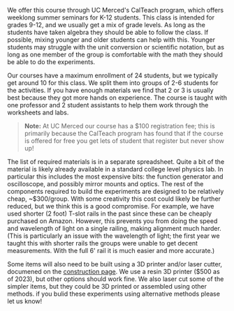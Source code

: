 We offer this course through UC Merced's CalTeach program, which offers weeklong summer seminars for K-12 students.  This class is intended for grades 9-12, and we usually get a mix of grade levels.  As long as the students have taken algebra they should be able to follow the class.  If possible, mixing younger and older students can help with this.  Younger students may struggle with the unit conversion or scientific notation, but as long as one member of the group is comfortable with the math they should be able to do the experiments.

Our courses have a maximum enrollment of 24 students, but we typically get around 10 for this class.  We split them into groups of 2-6 students for the activities.  If you have enough materials we find that 2 or 3 is usually best because they got more hands on experience.  The course is taught with one professor and 2 student assistants to help them work through the worksheets and labs.

> **Note:** At UC Merced our course has a $100 registration fee; this is primarily because the CalTeach program has found that if the course is offered for free you get lets of student that register but never show up!  

The list of required materials is in a separate spreadsheet.  Quite a bit of the material is likely already available in a standard college level physics lab.  In particular this includes the most expensive bits: the function generator and oscilloscope, and possibly mirror mounts and optics.  The rest of the components required to build the experiments are designed to be relatively cheap, ~$300/group.  With some creativity this cost could likely be further reduced, but we think this is a good compromise.  For example, we have used shorter (2 foot) T-slot rails in the past since these can be cheaply purchased on Amazon.  However, this prevents you from doing the speed and wavelength of light on a single railing, making alignment much harder.  (This is particularly an issue with the wavelength of light; the first year we taught this with shorter rails the groups were unable to get decent measurements.  With the full 6' rail it is much easier and more accurate.) 

Some items will also need to be built using a 3D printer and/or laser cutter, documened on the [construction page](construction.md).  We use a resin 3D printer ($500 as of 2023), but other options should work fine.  We also laser cut some of the simpler items, but they could be 3D printed or assembled using other methods.  if you bulid these experiments using alternative methods please let us know!  


